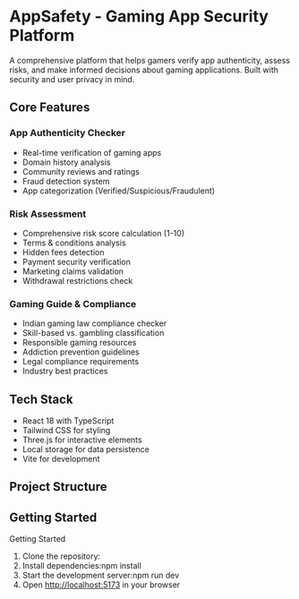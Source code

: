 # AppSafety - Gaming App Security Platform

A comprehensive platform that helps gamers verify app authenticity, assess risks, and make informed decisions about gaming applications. Built with security and user privacy in mind.

## Core Features

### App Authenticity Checker
- Real-time verification of gaming apps
- Domain history analysis
- Community reviews and ratings
- Fraud detection system
- App categorization (Verified/Suspicious/Fraudulent)

### Risk Assessment
- Comprehensive risk score calculation (1-10)
- Terms & conditions analysis
- Hidden fees detection
- Payment security verification
- Marketing claims validation
- Withdrawal restrictions check

### Gaming Guide & Compliance
- Indian gaming law compliance checker
- Skill-based vs. gambling classification
- Responsible gaming resources
- Addiction prevention guidelines
- Legal compliance requirements
- Industry best practices

## Tech Stack

- React 18 with TypeScript
- Tailwind CSS for styling
- Three.js for interactive elements
- Local storage for data persistence
- Vite for development

## Project Structure

## Getting Started
Getting Started

1. Clone the repository:
2. Install dependencies:npm install
3. Start the development server:npm run dev
4. Open [http://localhost:5173](http://localhost:5173) in your browser
